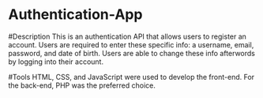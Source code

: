 # Authentication-App

#Description
This is an authentication API that allows users to register an account. Users are required to enter these specific info: a username, email, password, and date of birth. Users are able to change these info afterwords by logging into their account. 

#Tools
HTML, CSS, and JavaScript were used to develop the front-end. For the back-end, PHP was the preferred choice.
